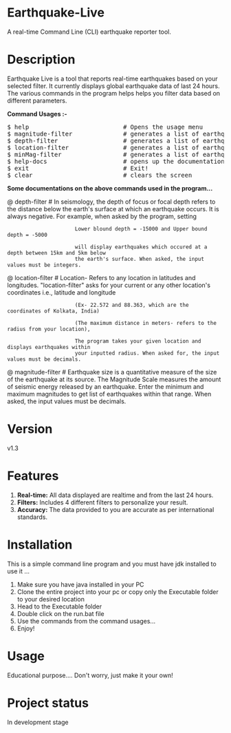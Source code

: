 # Earthquake-Live
A real-time Command Line (CLI) earthquake reporter tool.

# Description
Earthquake Live is a tool that reports real-time earthquakes based on your selected filter. It currently displays global earthquake data of last 24 hours. The various commands in the program helps helps you filter data based on different parameters.

**Command Usages :-**
<pre>
$ help                          # Opens the usage menu  
$ magnitude-filter              # generates a list of earthquakes based on the minimum and maximum magnitudes you enter.  
$ depth-filter                  # generates a list of earthquakes based on the minimum and maximum depths you enter.  
$ location-filter               # generates a list of earthquakes close to your provided location bounded by the maximum distance that you provide.  
$ minMag-filter                 # generates a list of earthquakes lower bounded by the minimum magnitude you enter.  
$ help-docs                     # opens up the documentation of some commands  
$ exit                          # Exit!  
$ clear                         # clears the screen  
</pre>
**Some documentations on the above commands used in the program...**

@ depth-filter          # In seismology, the depth of focus or focal depth refers to the distance
                          below the earth's surface at which an earthquake occurs. It is always
                          negative. For example, when asked by the program, setting

                          Lower blound depth = -15000 and Upper bound depth = -5000

                          will display earthquakes which occured at a depth between 15km and 5km below
                          the earth's surface. When asked, the input values must be integers.


@ location-filter       # Location- Refers to any location in latitudes and longitudes.
                          "location-filter" asks for your current or any other location's coordinates
                          i.e., latitude and longitude

                          (Ex- 22.572 and 88.363, which are the coordinates of Kolkata, India)

                          (The maximum distance in meters- refers to the radius from your location),

                          The program takes your given location and displays earthquakes within
                          your inputted radius. When asked for, the input values must be decimals.


@ magnitude-filter      # Earthquake size is a quantitative measure of the size of the earthquake at
                          its source. The Magnitude Scale measures the amount of seismic energy
                          released by an earthquake. Enter the minimum and maximum magnitudes to get
                          list of earthquakes within that range. When asked, the input values must
                          be decimals.
                          
# Version
v1.3

# Features
1. **Real-time:** All data displayed are realtime and from the last 24 hours.
2. **Filters:** Includes 4 different filters to personalize your result.
3. **Accuracy:** The data provided to you are accurate as per international standards.

# Installation
This is a simple command line program and you must have jdk installed to use it
...
1. Make sure you have java installed in your PC
2. Clone the entire project into your pc or copy only the Executable folder to your desired location
3. Head to the Executable folder
6. Double click on the run.bat file
7. Use the commands from the command usages...
8. Enjoy!

# Usage
Educational purpose....
Don't worry, just make it your own!

# Project status
In development stage
